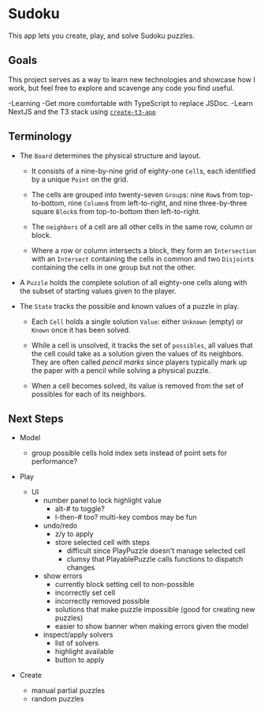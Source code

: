 # Sudoku

This app lets you create, play, and solve Sudoku puzzles.


## Goals

This project serves as a way to learn new technologies and showcase how I work,
but feel free to explore and scavenge any code you find useful.

-Learning
  -Get more comfortable with TypeScript to replace JSDoc. 
  -Learn NextJS and the T3 stack using [`create-t3-app`](https://create.t3.gg/)


## Terminology

- The `Board` determines the physical structure and layout.

  - It consists of a nine-by-nine grid of eighty-one `Cell`s,
    each identified by a unique `Point` on the grid.

  - The cells are grouped into twenty-seven `Group`s:
    nine `Row`s from top-to-bottom, nine `Column`s from left-to-right,
    and nine three-by-three square `Block`s from top-to-bottom
    then left-to-right.

  - The `neighbors` of a cell are all other cells in the same
    row, column or block.

  - Where a row or column intersects a block, they form an `Intersection`
    with an `Intersect` containing the cells in common and two `Disjoint`s
    containing the cells in one group but not the other.

- A `Puzzle` holds the complete solution of all eighty-one cells
  along with the subset of starting values given to the player.

- The `State` tracks the possible and known values of a puzzle in play.

  - Each `Cell` holds a single solution `Value`: either `Unknown` (empty)
    or `Known` once it has been solved.

  - While a cell is unsolved, it tracks the set of `possibles`, all values
    that the cell could take as a solution given the values of its neighbors.
    They are often called _pencil marks_ since players typically mark up the
    paper with a pencil while solving a physical puzzle.

  - When a cell becomes solved, its value is removed from the set of possibles
    for each of its neighbors.


## Next Steps

- Model
  - group possible cells hold index sets instead of point sets for performance?

- Play
  - UI
    - number panel to lock highlight value
      - alt-# to toggle?
      - l-then-# too? multi-key combos may be fun
    - undo/redo
      - z/y to apply
      - store selected cell with steps
        - difficult since PlayPuzzle doesn't manage selected cell
        - clumsy that PlayablePuzzle calls functions to dispatch changes
    - show errors
      - currently block setting cell to non-possible
      - incorrectly set cell
      - incorrectly removed possible
      - solutions that make puzzle impossible (good for creating new puzzles)
      - easier to show banner when making errors given the model
    - inspect/apply solvers
      - list of solvers
      - highlight available
      - button to apply

- Create
  - manual partial puzzles
  - random puzzles
